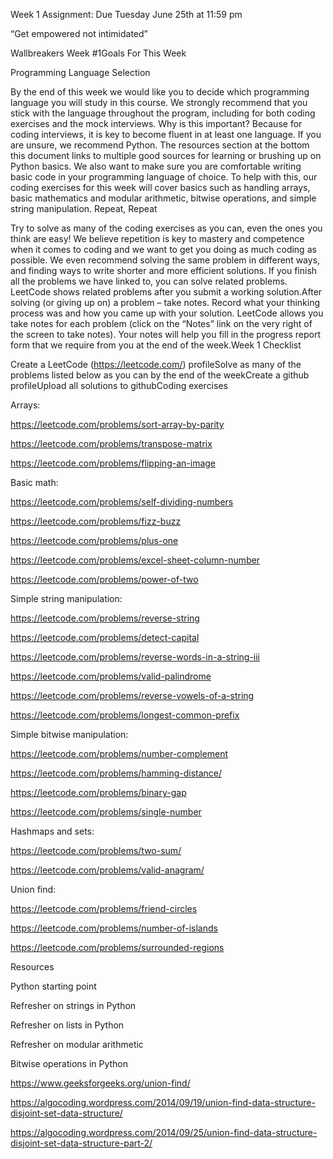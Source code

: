 Week 1 Assignment: Due Tuesday June 25th at 11:59 pm

“Get empowered not intimidated”

Wallbreakers Week #1Goals For This Week

Programming Language Selection

By the end of this week we would like you to decide which programming language you will study in this course.  We strongly recommend that you stick with the language throughout the program, including for both coding exercises and the mock interviews. Why is this important? Because for coding interviews, it is key to become fluent in at least one language. If you are unsure, we recommend Python. The resources section at the bottom this document links to multiple good sources for learning or brushing up on Python basics. We also want to make sure you are comfortable writing basic code in your programming language of choice. To help with this, our coding exercises for this week will cover basics such as handling arrays, basic mathematics and modular arithmetic, bitwise operations, and simple string manipulation. Repeat, Repeat

Try to solve as many of the coding exercises as you can, even the ones you think are easy! We believe repetition is key to mastery and competence when it comes to coding and we want to get you doing as much coding as possible. We even recommend solving the same problem in different ways, and finding ways to write shorter and more efficient solutions. If you finish all the problems we have linked to, you can solve related problems. LeetCode shows related problems after you submit a working solution.After solving (or giving up on) a problem – take notes. Record what your thinking process was and how you came up with your solution. LeetCode allows you take notes for each problem (click on the “Notes” link on the very right of the screen to take notes). Your notes will help you fill in the progress report form that we require from you at the end of the week.Week 1 Checklist

Create a LeetCode (https://leetcode.com/) profileSolve as many of the problems listed below as you can by the end of the weekCreate a github profileUpload all solutions to githubCoding exercises

Arrays:

https://leetcode.com/problems/sort-array-by-parity

https://leetcode.com/problems/transpose-matrix

https://leetcode.com/problems/flipping-an-image

Basic math:

https://leetcode.com/problems/self-dividing-numbers

https://leetcode.com/problems/fizz-buzz

https://leetcode.com/problems/plus-one

https://leetcode.com/problems/excel-sheet-column-number

https://leetcode.com/problems/power-of-two

Simple string manipulation:

https://leetcode.com/problems/reverse-string

https://leetcode.com/problems/detect-capital

https://leetcode.com/problems/reverse-words-in-a-string-iii

https://leetcode.com/problems/valid-palindrome

https://leetcode.com/problems/reverse-vowels-of-a-string

https://leetcode.com/problems/longest-common-prefix

Simple bitwise manipulation:

https://leetcode.com/problems/number-complement

https://leetcode.com/problems/hamming-distance/

https://leetcode.com/problems/binary-gap

https://leetcode.com/problems/single-number

Hashmaps and sets:

https://leetcode.com/problems/two-sum/

https://leetcode.com/problems/valid-anagram/

Union find:

https://leetcode.com/problems/friend-circles

https://leetcode.com/problems/number-of-islands

https://leetcode.com/problems/surrounded-regions

Resources

Python starting point

Refresher on strings in Python

Refresher on lists in Python

Refresher on modular arithmetic

Bitwise operations in Python

https://www.geeksforgeeks.org/union-find/

https://algocoding.wordpress.com/2014/09/19/union-find-data-structure-disjoint-set-data-structure/

https://algocoding.wordpress.com/2014/09/25/union-find-data-structure-disjoint-set-data-structure-part-2/

